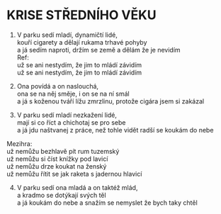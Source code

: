 
# KRISE STŘEDNÍHO VĚKU
1. V parku sedí mladí, dynamičtí lidé,   
kouří cigarety a dělají rukama trhavé pohyby  
a já sedím naproti, držím se země a dělám že je nevidím  
Ref:  
už se ani nestydím, že jim to mládí závidím  
už se ani nestydím, že jim to mládí závidím  

2. Ona povídá a on naslouchá,  
ona se na něj směje, i on se na ní smál  
a já s koženou tváří lížu zmrzlinu, protože cigára jsem si zakázal  

3. V parku sedí mladí nezkažení lidé,  
mají si co říct a chichotaj se pro sebe  
a já jdu naštvanej z práce, než tohle vidět radší se koukám do nebe  

Mezihra:   
už nemůžu bezhlavě pít rum tuzemský  
už nemůžu si číst knížky pod lavicí   
už nemůžu drze koukat na ženský  
už nemůžu řítit se jak raketa s jadernou hlavicí  

4. V parku sedí ona mladá a on taktéž mlád,  
a kradmo se dotýkají svých těl  
a já koukám do nebe a snažím se nemyslet 
že bych taky chtěl  

